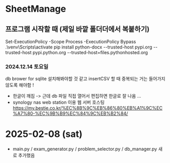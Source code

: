 # SheetManage

## 프로그램 시작할 때 (제일 바깥 폴더더에서 복붙하기)
Set-ExecutionPolicy -Scope Process -ExecutionPolicy Bypass
.\venv\Scripts\activate
pip install python-docx  --trusted-host pypi.org --trusted-host pypi.python.org --trusted-host=files.pythonhosted.org

### 2024.12.14 토요일 
db brower for sqlite 설치해봐야할 것 같고 
insertCSV 할 때 중복되는 거는 들어가지 않도록 해야함 ! 
+ 한글이 깨짐 -> 근데 db 파일 직접 열어서 편집하면 한글로 잘 나옴 ...
+ synology nas web station 이용 웹 서버 호스팅 https://my.bestie.co.kr/%EC%8B%9C%EB%86%80%EB%A1%9C%EC%A7%80-%EC%9B%B9%EC%84%9C%EB%B2%84/


# 2025-02-08 (sat)
- main.py / exam_generator.py / problem_selector.py / db_manager.py 새로 추가했음 